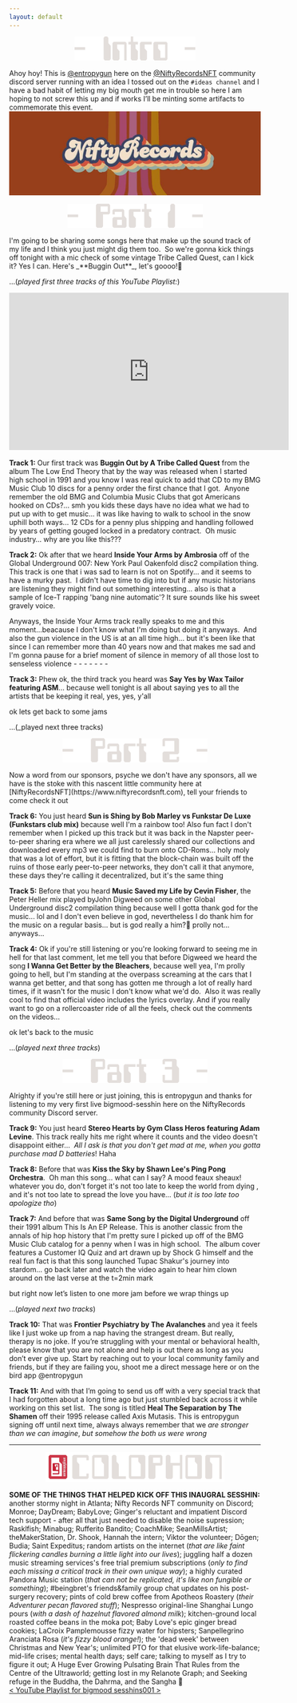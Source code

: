 ```yaml
---
layout: default
---
```


<p align="center">
  <img src="https://github.com/entropygun/midnight/blob/ddc18a07ae09b11e0db3baeaa17aed2e934b5ac6/assets/images/intro-light.png" alt="intro" />
</p>  
  
Ahoy hoy! This is [@entropygun](https://discord.gg/4FgUScNF23) here on the [@NiftyRecordsNFT](https://niftyrecordsnft.com) community discord server running with an idea I tossed out on the `#ideas channel` and I have a bad habit of letting my big mouth get me in trouble so here I am hoping to not screw this up and if works I’ll be minting some artifacts to commemorate this event.  
![NiftyRecordsNFT Header img](assets/images/Social_Header_Small.jpeg "NiftyRecordsNFT")

<p align="center">
  <img src = "https://github.com/entropygun/midnight/blob/ddc18a07ae09b11e0db3baeaa17aed2e934b5ac6/assets/images/part1-light.png" alt="part 1" />  
</p>
I'm going to be sharing some songs here that make up the sound track of my life and I think you just might dig them too.  So we're gonna kick things off tonight with a mic check of some vintage Tribe Called Quest, can I kick it? Yes I can. Here's _**Buggin Out**_, let's goooo!🚀

...(_played first three tracks of this YouTube Playlist:_)  
<!-- more -->  

<iframe width="560" height="315" src="https://www.youtube.com/embed/videoseries?list=PLfvyalrCJ86rLf8wrft2QxKL1_j3kZQqC" title="YouTube video player" frameborder="0" allow="accelerometer; autoplay; clipboard-write; encrypted-media; gyroscope; picture-in-picture" allowfullscreen></iframe>
  
**Track 1:** Our first track was **Buggin Out by A Tribe Called Quest** from the album The Low End Theory that by the way was released when I started high school in 1991 and you know I was real quick to add that CD to my BMG Music Club 10 discs for a penny order the first chance that I got.  Anyone remember the old BMG and Columbia Music Clubs that got Americans hooked on CDs?... smh you kids these days have no idea what we had to put up with to get music... it was like having to walk to school in the snow uphill both ways... 12 CDs for a penny plus shipping and handling followed by years of getting gouged locked in a predatory contract.  Oh music industry… why are you like this???

**Track 2:** Ok after that we heard **Inside Your Arms by Ambrosia** off of the Global Underground 007: New York Paul Oakenfold disc2 compilation thing. This track is one that i was sad to learn is not on Spotify... and it seems to have a murky past.  I didn't have time to dig into but if any music historians are listening they might find out something interesting... also is that a sample of Ice-T rapping 'bang nine automatic'? It sure sounds like his sweet gravely voice.  

Anyways, the Inside Your Arms track really speaks to me and this moment...beacause I don't know what I'm doing but doing it anyways.  And also the gun violence in the US is at an all time high... but it's been like that since I can remember more than 40 years now and that makes me sad and I'm gonna pause for a brief moment of silence in memory of all those lost to senseless violence - - - - - - -

**Track 3:** Phew ok, the third track you heard was **Say Yes by Wax Tailor featuring ASM**... because well tonight is all about saying yes to all the artists that be keeping it real, yes, yes, y'all

ok lets get back to some jams  

...(_played next three tracks)

<p align="center">
  <img src = "https://github.com/entropygun/midnight/blob/ddc18a07ae09b11e0db3baeaa17aed2e934b5ac6/assets/images/part2-light.png" alt="part 2" />  
</p>
Now a word from our sponsors, psyche we don't have any sponsors, all we have is the stoke with this nascent little community here at [NiftyRecordsNFT](https://www.niftyrecordsnft.com), tell your friends to come check it out

**Track 6:** You just heard **Sun is Shing by Bob Marley vs Funkstar De Luxe (Funkstars club mix)** because well I'm a rainbow too! Also fun fact I don't remember when I picked up this track but it was back in the Napster peer-to-peer sharing era where we all just carelessly shared our collections and downloaded every mp3 we could find to burn onto CD-Roms... holy moly that was a lot of effort, but it is fitting that the block-chain was built off the ruins of those early peer-to-peer networks, they don't call it that anymore, these days they're calling it decentralized, but it's the same thing

**Track 5:** Before that you heard **Music Saved my Life by Cevin Fisher**, the Peter Heller mix played byJohn Digweed on some other Global Underground disc2 compilation thing because well I gotta thank god for the music... lol and I don't even believe in god, nevertheless I do thank him for the music on a regular basis... but is god really a him?🤔 prolly not... anyways...

**Track 4:** Ok if you're still listening or you're looking forward to seeing me in hell for that last comment, let me tell you that before Digweed we heard the song **I Wanna Get Better by the Bleachers**, because well yea, I'm prolly going to hell, but I'm standing at the overpass screaming at the cars that I wanna get better, and that song has gotten me through a lot of really hard times, if it wasn't for the music I don't know what we'd do.  Also it was really cool to find that official video includes the lyrics overlay. And if you really want to go on a rollercoaster ride of all the feels, check out the comments on the videos... 

ok let's back to the music

...(_played next three tracks_)  

<p align="center">
  <img src = "https://github.com/entropygun/midnight/blob/ddc18a07ae09b11e0db3baeaa17aed2e934b5ac6/assets/images/part3-light.png" alt="3" />  
</p>  
Alrighty if you're still here or just joining, this is entropygun and thanks for listening to my very first live bigmood-sesshin here on the NiftyRecords community Discord server.  

**Track 9:** You just heard **Stereo Hearts by Gym Class Heros featuring Adam Levine**. This track really hits me right where it counts and the video doesn't disappoint either...  _All I ask is that you don't get mad at me, when you gotta purchase mad D batteries_! Haha

**Track 8:** Before that was **Kiss the Sky by Shawn Lee's Ping Pong Orchestra**.  Oh man this song... what can I say? A mood feaux sheaux! whatever you do, don't forget it's not too late to keep the world from dying , and it's not too late to spread the love you have... (_but it is too late too apologize tho_)

**Track 7:** And before that was **Same Song by the Digital Underground** off their 1991 album This Is An EP Release. This is another classic from the annals of hip hop history that I'm pretty sure I picked up off of the BMG Music Club catalog for a penny when I was in high school.  The album cover features a Customer IQ Quiz and art drawn up by Shock G himself and the real fun fact is that this song launched Tupac Shakur's journey into stardom... go back later and watch the video again to hear him clown around on the last verse at the t=2min mark

but right now let’s listen to one more jam before we wrap things up

...(_played next two tracks_)  

**Track 10:** That was **Frontier Psychiatry by The Avalanches** and yea it feels like I just woke up from a nap having the strangest dream. But really, therapy is no joke. If you’re struggling with your mental or behavioral health, please know that you are not alone and help is out there as long as you don’t ever give up. Start by reaching out to your local community family and friends, but if they are failing you, shoot me a direct message here or on the bird app @entropygun

**Track 11:** And with that I’m going to send us off with a very special track that I had forgotten about a long time ago but just stumbled back across it while working on this set list.  The song is titled **Heal The Separation by The Shamen** off their 1995 release called Axis Mutasis. This is entropygun signing off until next time, always always remember that we _are stronger than we can imagine_, _but somehow the both us were wrong_

---

<p align="center">
  <img src = "https://github.com/entropygun/midnight/blob/ddc18a07ae09b11e0db3baeaa17aed2e934b5ac6/assets/images/colophon-eg_light.png" alt="colophon" />  
</p>

**SOME OF THE THINGS THAT HELPED KICK OFF THIS INAUGRAL SESSHIN:**  
another stormy night in Atlanta; Nifty Records NFT community on Discord; Monroe; DayDream; BabyLove; Ginger's reluctant and impatient Discord tech support - after all that just needed to disable the noise supression; Rasklfish; Minabug; Rufferito Bandito; CoachMike; SeanMillsArtist; theMakerStation, Dr. Shook, Hannah the intern; Viktor the volunteer; Dōgen; Budia; Saint Expeditus; random artists on the internet (_that are like faint flickering candles burning a little light into our lives_); juggling half a dozen music streaming services's free trial premium subscriptions (_only to find each missing a critical track in their own unique way_); a highly curated Pandora Music station (_that can not be replicated, it's like non fungible or something_); #beingbret's friends&family group chat updates on his post-surgery recovery; pints of cold brew coffee from Apotheos Roastery (_their Adventurer pecan flavored stuff_); Nespresso original-line Shanghai Lungo pours (_with a dash of hazelnut flavored almond milk_); kitchen-ground local roasted coffee beans in the moka pot; Baby Love's epic ginger bread cookies; LaCroix Pamplemousse fizzy water for hipsters; Sanpellegrino Aranciata Rosa (_it's fizzy blood orange!_); the 'dead week' between Christmas and New Year's; unlimited PTO for that elusive work-life-balance; mid-life crises; mental health days; self care; talking to myself as I try to figure it out; A Huge Ever Growing Pulsating Brain That Rules from the Centre of the Ultraworld; getting lost in my Relanote Graph; and Seeking refuge in the Buddha, the Dahrma, and the Sangha 🙏  
[< YouTube Playlist for bigmood sesshins001 >](https://youtube.com/playlist?list=PLfvyalrCJ86rLf8wrft2QxKL1_j3kZQqC) 
